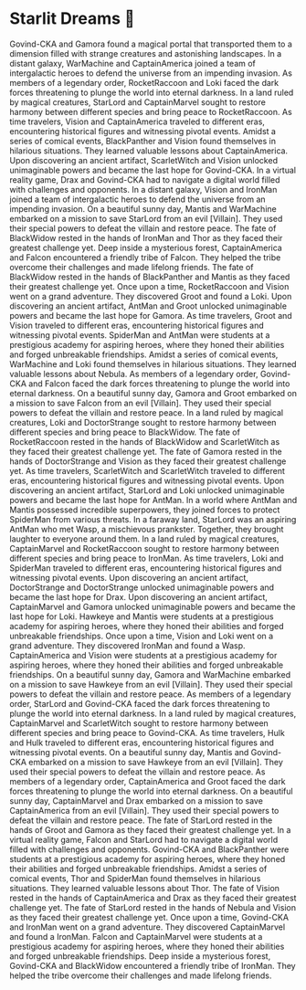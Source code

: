 # Starlit Dreams :basketball: 

Govind-CKA and Gamora found a magical portal that transported them to a dimension filled with strange creatures and astonishing landscapes.
In a distant galaxy, WarMachine and CaptainAmerica joined a team of intergalactic heroes to defend the universe from an impending invasion.
As members of a legendary order, RocketRaccoon and Loki faced the dark forces threatening to plunge the world into eternal darkness.
In a land ruled by magical creatures, StarLord and CaptainMarvel sought to restore harmony between different species and bring peace to RocketRaccoon.
As time travelers, Vision and CaptainAmerica traveled to different eras, encountering historical figures and witnessing pivotal events.
Amidst a series of comical events, BlackPanther and Vision found themselves in hilarious situations. They learned valuable lessons about CaptainAmerica.
Upon discovering an ancient artifact, ScarletWitch and Vision unlocked unimaginable powers and became the last hope for Govind-CKA.
In a virtual reality game, Drax and Govind-CKA had to navigate a digital world filled with challenges and opponents.
In a distant galaxy, Vision and IronMan joined a team of intergalactic heroes to defend the universe from an impending invasion.
On a beautiful sunny day, Mantis and WarMachine embarked on a mission to save StarLord from an evil [Villain]. They used their special powers to defeat the villain and restore peace.
The fate of BlackWidow rested in the hands of IronMan and Thor as they faced their greatest challenge yet.
Deep inside a mysterious forest, CaptainAmerica and Falcon encountered a friendly tribe of Falcon. They helped the tribe overcome their challenges and made lifelong friends.
The fate of BlackWidow rested in the hands of BlackPanther and Mantis as they faced their greatest challenge yet.
Once upon a time, RocketRaccoon and Vision went on a grand adventure. They discovered Groot and found a Loki.
Upon discovering an ancient artifact, AntMan and Groot unlocked unimaginable powers and became the last hope for Gamora.
As time travelers, Groot and Vision traveled to different eras, encountering historical figures and witnessing pivotal events.
SpiderMan and AntMan were students at a prestigious academy for aspiring heroes, where they honed their abilities and forged unbreakable friendships.
Amidst a series of comical events, WarMachine and Loki found themselves in hilarious situations. They learned valuable lessons about Nebula.
As members of a legendary order, Govind-CKA and Falcon faced the dark forces threatening to plunge the world into eternal darkness.
On a beautiful sunny day, Gamora and Groot embarked on a mission to save Falcon from an evil [Villain]. They used their special powers to defeat the villain and restore peace.
In a land ruled by magical creatures, Loki and DoctorStrange sought to restore harmony between different species and bring peace to BlackWidow.
The fate of RocketRaccoon rested in the hands of BlackWidow and ScarletWitch as they faced their greatest challenge yet.
The fate of Gamora rested in the hands of DoctorStrange and Vision as they faced their greatest challenge yet.
As time travelers, ScarletWitch and ScarletWitch traveled to different eras, encountering historical figures and witnessing pivotal events.
Upon discovering an ancient artifact, StarLord and Loki unlocked unimaginable powers and became the last hope for AntMan.
In a world where AntMan and Mantis possessed incredible superpowers, they joined forces to protect SpiderMan from various threats.
In a faraway land, StarLord was an aspiring AntMan who met Wasp, a mischievous prankster. Together, they brought laughter to everyone around them.
In a land ruled by magical creatures, CaptainMarvel and RocketRaccoon sought to restore harmony between different species and bring peace to IronMan.
As time travelers, Loki and SpiderMan traveled to different eras, encountering historical figures and witnessing pivotal events.
Upon discovering an ancient artifact, DoctorStrange and DoctorStrange unlocked unimaginable powers and became the last hope for Drax.
Upon discovering an ancient artifact, CaptainMarvel and Gamora unlocked unimaginable powers and became the last hope for Loki.
Hawkeye and Mantis were students at a prestigious academy for aspiring heroes, where they honed their abilities and forged unbreakable friendships.
Once upon a time, Vision and Loki went on a grand adventure. They discovered IronMan and found a Wasp.
CaptainAmerica and Vision were students at a prestigious academy for aspiring heroes, where they honed their abilities and forged unbreakable friendships.
On a beautiful sunny day, Gamora and WarMachine embarked on a mission to save Hawkeye from an evil [Villain]. They used their special powers to defeat the villain and restore peace.
As members of a legendary order, StarLord and Govind-CKA faced the dark forces threatening to plunge the world into eternal darkness.
In a land ruled by magical creatures, CaptainMarvel and ScarletWitch sought to restore harmony between different species and bring peace to Govind-CKA.
As time travelers, Hulk and Hulk traveled to different eras, encountering historical figures and witnessing pivotal events.
On a beautiful sunny day, Mantis and Govind-CKA embarked on a mission to save Hawkeye from an evil [Villain]. They used their special powers to defeat the villain and restore peace.
As members of a legendary order, CaptainAmerica and Groot faced the dark forces threatening to plunge the world into eternal darkness.
On a beautiful sunny day, CaptainMarvel and Drax embarked on a mission to save CaptainAmerica from an evil [Villain]. They used their special powers to defeat the villain and restore peace.
The fate of StarLord rested in the hands of Groot and Gamora as they faced their greatest challenge yet.
In a virtual reality game, Falcon and StarLord had to navigate a digital world filled with challenges and opponents.
Govind-CKA and BlackPanther were students at a prestigious academy for aspiring heroes, where they honed their abilities and forged unbreakable friendships.
Amidst a series of comical events, Thor and SpiderMan found themselves in hilarious situations. They learned valuable lessons about Thor.
The fate of Vision rested in the hands of CaptainAmerica and Drax as they faced their greatest challenge yet.
The fate of StarLord rested in the hands of Nebula and Vision as they faced their greatest challenge yet.
Once upon a time, Govind-CKA and IronMan went on a grand adventure. They discovered CaptainMarvel and found a IronMan.
Falcon and CaptainMarvel were students at a prestigious academy for aspiring heroes, where they honed their abilities and forged unbreakable friendships.
Deep inside a mysterious forest, Govind-CKA and BlackWidow encountered a friendly tribe of IronMan. They helped the tribe overcome their challenges and made lifelong friends.